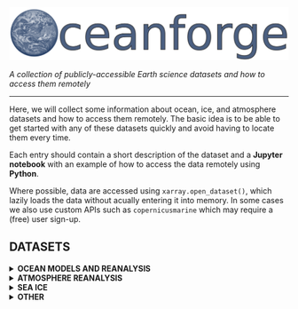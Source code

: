 <img src="misc/graphics/oceanforge_wide.png" alt="drawing" width="550"/>

*A collection of publicly-accessible Earth science datasets and how to access them remotely*
___

Here, we will collect some information about ocean, ice, and atmosphere datasets and how to access 
them remotely. The basic idea is to be able to get started with any of these datasets quickly
and avoid having to locate them every time.

Each entry should contain a short description of the dataset and a **Jupyter notebook** with an example 
of how to access the data remotely using **Python**.

Where possible, data are accessed using `xarray.open_dataset()`, which lazily loads the data without 
acually entering it into memory. In some cases we also use custom APIs such as `copernicusmarine` 
which may require a (free) user sign-up.

## DATASETS

<details>
<summary><strong>OCEAN MODELS AND REANALYSIS</strong></summary>

- **Barents 2.5** ice-ocean model: [ [Notebook](<datasets/ocean_models/barents_2_5/Accessing Barents 2.5 remotely.ipynb>) ] [[Static webpage](<datasets/ocean_models/barents_2_5/Accessing Barents 2.5 remotely.md>) ]

</details>

<details>
<summary><strong>ATMOSPHERE REANALYSIS</strong></summary>
heeeøløp
</details>

<details>
<summary><strong>SEA ICE</strong></summary>
</details>

<details>
<summary><strong>OTHER</strong></summary>
</details>
